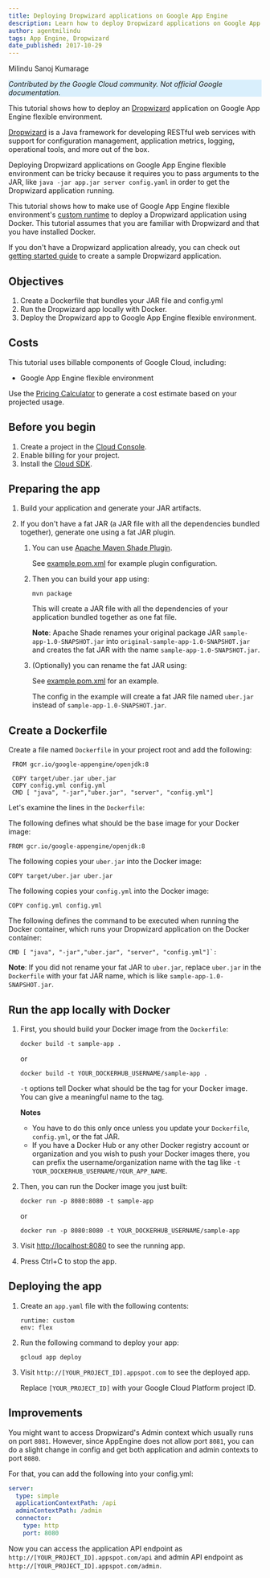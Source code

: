 ```yaml
---
title: Deploying Dropwizard applications on Google App Engine
description: Learn how to deploy Dropwizard applications on Google App Engine flexible environment using a custom runtime.
author: agentmilindu
tags: App Engine, Dropwizard
date_published: 2017-10-29
---
```


Milindu Sanoj Kumarage

<p style="background-color:#D9EFFC;"><i>Contributed by the Google Cloud community. Not official Google documentation.</i></p>

This tutorial shows how to deploy an [Dropwizard][dropwizard] application
on Google App Engine flexible environment.

[Dropwizard][dropwizard] is a Java framework for developing RESTful
web services with support for configuration management, application metrics,
logging, operational tools, and more out of the box.

Deploying Dropwizard applications on Google App Engine flexible environment can
be tricky because it requires you to pass arguments to the JAR, like
`java -jar app.jar server config.yaml` in order to  get the Dropwizard
application running.

This tutorial shows how to make use of Google App Engine flexible environment's
[custom runtime][flexible-custom-runtimes] to deploy a Dropwizard
application using Docker. This tutorial assumes that you are familiar with Dropwizard and that you have installed Docker.

If you don't have a Dropwizard application already, you can check out
[getting started guide][getting-started] to create a sample Dropwizard
application.

[dropwizard]: http://www.dropwizard.io
[getting-started]: http://www.dropwizard.io/1.2.0/docs/getting-started.html
[flexible-custom-runtimes]: https://cloud.google.com/appengine/docs/flexible/custom-runtimes/

## Objectives

1.  Create a Dockerfile that bundles your JAR file and config.yml
1.  Run the Dropwizard app locally with Docker.
1.  Deploy the Dropwizard app to Google App Engine flexible environment.

## Costs

This tutorial uses billable components of Google Cloud, including:

- Google App Engine flexible environment

Use the [Pricing Calculator][pricing] to generate a cost estimate based on your
projected usage.

[pricing]: https://cloud.google.com/products/calculator

## Before you begin

1.  Create a project in the [Cloud Console](https://console.cloud.google.com/).
1.  Enable billing for your project.
1.  Install the [Cloud SDK](https://cloud.google.com/sdk/).

## Preparing the app

1.  Build your application and generate your JAR artifacts.
1.  If you don't have a fat JAR (a JAR file with all the dependencies bundled
    together), generate one using a fat JAR plugin.

    1.  You can use [Apache Maven Shade Plugin][shade].

        See [example.pom.xml][pom] for example plugin configuration.

    1.  Then you can build your app using:

            mvn package

        This will create a JAR file with all the dependencies of your
        application bundled together as one fat file.

        **Note**: Apache Shade renames your original package JAR
        `sample-app-1.0-SNAPSHOT.jar` into
        `original-sample-app-1.0-SNAPSHOT.jar` and creates the fat JAR
        with the name `sample-app-1.0-SNAPSHOT.jar`.

    1.  (Optionally) you can rename the fat JAR using:

        See [example.pom.xml][pom] for an example.

        The config in the example will create a fat JAR file named `uber.jar`
        instead of `sample-app-1.0-SNAPSHOT.jar`.

[pom]: https://github.com/GoogleCloudPlatform/community/blob/master/tutorials/appengine-dropwizard/example.pom.xml
[pom2]: https://github.com/GoogleCloudPlatform/community/blob/master/tutorials/appengine-dropwizard/example.pom.xml#L13

## Create a Dockerfile

Create a file named `Dockerfile` in your project root and add the following:

     FROM gcr.io/google-appengine/openjdk:8

     COPY target/uber.jar uber.jar
     COPY config.yml config.yml
     CMD [ "java", "-jar","uber.jar", "server", "config.yml"]

Let's examine the lines in the `Dockerfile`:

The following defines what should be the base image for your Docker image:

    FROM gcr.io/google-appengine/openjdk:8

The following copies your `uber.jar` into the Docker image:

    COPY target/uber.jar uber.jar

The following copies your `config.yml` into the Docker image:

    COPY config.yml config.yml

The following defines the command to be executed when running the Docker
container, which runs your Dropwizard application on the Docker container:

    CMD [ "java", "-jar","uber.jar", "server", "config.yml"]`:

**Note**: If you did not rename your fat JAR to `uber.jar`, replace `uber.jar`
in the `Dockerfile` with your fat JAR name, which is like
`sample-app-1.0-SNAPSHOT.jar`.

[shade]: https://maven.apache.org/plugins/maven-shade-plugin/

## Run the app locally with Docker

1.  First, you should build your Docker image from the `Dockerfile`:

        docker build -t sample-app .

    or

        docker build -t YOUR_DOCKERHUB_USERNAME/sample-app .

    `-t`  options tell Docker what should be the tag for your Docker image.
    You can give a meaningful name to the tag.

    **Notes**

    * You have to do this only once unless you update your `Dockerfile`,
      `config.yml`, or the fat JAR.
    * If you have a Docker Hub or any other Docker registry account or
      organization and you wish to push your Docker images there, you can prefix
      the username/organization name with the tag like
      `-t YOUR_DOCKERHUB_USERNAME/YOUR_APP_NAME`.

1.  Then, you can run the Docker image you just built:

        docker run -p 8080:8080 -t sample-app

    or

        docker run -p 8080:8080 -t YOUR_DOCKERHUB_USERNAME/sample-app

1.  Visit [http://localhost:8080](http://localhost:8080) to see the running app.

1.  Press Ctrl+C to stop the app.

## Deploying the app

1.  Create an `app.yaml` file with the following contents:

        runtime: custom
        env: flex

1.  Run the following command to deploy your app:

        gcloud app deploy

1.  Visit `http://[YOUR_PROJECT_ID].appspot.com` to see the deployed app.

    Replace `[YOUR_PROJECT_ID]` with your Google Cloud Platform project ID.

## Improvements

You might want to access Dropwizard's Admin context which usually runs on port
`8081`. However, since AppEngine does not allow port `8081`, you can do a slight
change in config and get both application and admin contexts to port `8080`.

For that, you can add the following into your config.yml:

```yaml
server:
  type: simple
  applicationContextPath: /api
  adminContextPath: /admin
  connector:
    type: http
    port: 8080
```

Now you can access the application API endpoint as
`http://[YOUR_PROJECT_ID].appspot.com/api` and admin API endpoint as
`http://[YOUR_PROJECT_ID].appspot.com/admin`.
